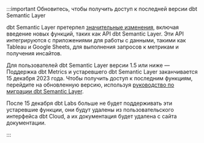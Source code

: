 :::important Обновитесь, чтобы получить доступ к последней версии dbt Semantic Layer

dbt Semantic Layer претерпел [значительные изменения](https://www.getdbt.com/blog/dbt-semantic-layer-whats-next/), включая введение новых функций, таких как API dbt Semantic Layer. Эти API интегрируются с приложениями для работы с данными, такими как Tableau и Google Sheets, для выполнения запросов к метрикам и получения инсайтов.

Для пользователей dbt Semantic Layer версии 1.5 или ниже &mdash; Поддержка dbt Metrics и устаревшего dbt Semantic Layer заканчивается 15 декабря 2023 года. Чтобы получить доступ к последним функциям, перейдите на обновленную версию, используя [руководство по миграции dbt Semantic Layer](/guides/sl-migration).

После 15 декабря dbt Labs больше не будет поддерживать эти устаревшие функции, они будут удалены из пользовательского интерфейса dbt Cloud, а их документация будет удалена с сайта документации.

:::